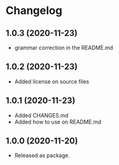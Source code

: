 # Changelog

1.0.3 (2020-11-23)
---
- grammar correction in the README.md

1.0.2 (2020-11-23)
---
- Added license on source files

1.0.1 (2020-11-23)
---
- Added CHANGES.md
- Added how to use on README.md

1.0.0 (2020-11-20)
---
- Released as package.
